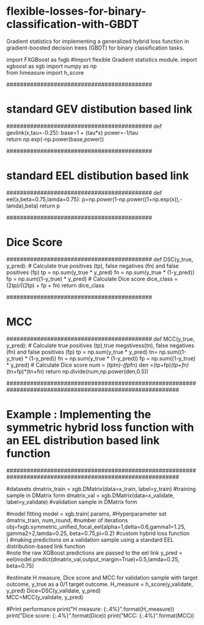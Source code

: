 # flexible-losses-for-binary-classification-with-GBDT
Gradient statistics for implementing a generalized hybrid loss function in gradient-boosted decision trees (GBDT) for binary classification tasks. 

import FXGBoost as fxgb #Import flexible Gradient statistics module. 
import xgboost as xgb 
import numpy as np  
from hmeasure import h_score 

###########################################
#   standard GEV distibution based link   #
###########################################
def gevlink(x,tau=-0.25):
    base=1 + (tau*x)
    power=-1/tau        
    return np.exp(-np.power(base,power)) 

###########################################
#   standard EEL distibution based link   #
###########################################
def eel(x,beta=0.75,lamda=0.75):
    p=np.power(1-np.power((1+np.exp(x)),-lamda),beta)
    return p

###########################################
#      Dice Score                         #
###########################################
def DSC(y_true, y_pred):
    # Calculate true positives (tp), false negatives (fn) and false positives (fp)
    tp = np.sum(y_true * y_pred)
    fn = np.sum(y_true * (1-y_pred))
    fp = np.sum((1-y_true) * y_pred)
    # Calculate Dice score
    dice_class = (2*tp)/((2*tp) + fp + fn)
    return dice_class  

###########################################
#      MCC                                #
###########################################
def MCC(y_true, y_pred):
    # Calculate true positives (tp),true megstivess(tn), false negatives (fn) and false positives (fp)
    tp = np.sum(y_true * y_pred)
    tn=  np.sum((1-y_true) * (1-y_pred))
    fn = np.sum(y_true * (1-y_pred))
    fp = np.sum((1-y_true) * y_pred)
    # Calculate Dice score
    num = (tp*tn)-(fp*fn)
    den =(tp+fp)*(tp+fn)*(tn+fp)*(tn+fn)
    return np.divide(num,np.power(den,0.5))

###########################################################################################################
# Example : Implementing the symmetric hybrid loss function with an EEL distribution based link function  #
###########################################################################################################

#datasets
dmatrix_train = xgb.DMatrix(data=x_train, label=y_train) #training sample in DMatrix form
dmatrix_val = xgb.DMatrix(data=x_validate, label=y_validate) #validation sample in DMatrix form

#model fitting
model = xgb.train(
                  params, #Hyperparameter set
                  dmatrix_train, 
                  num_round, #number of iterations
                  obj=fxgb.symmetric_unified_focal_eel(alpha=1,delta=0.6,gamma1=1.25, gamma2=2,lamda=0.25, beta=0.75,pi=0.2) #custom hybrid loss function    
                 )
#making predictions on a validation sample using a standard EEL distribution-based link function  
#note the raw XGBoost predictions are passed to the eel link
y_pred = eel(model.predict(dmatrix_val,output_margin=True)+0.5,lamda=0.25, beta=0.75)

#estimate H measure, Dice score and MCC for validation sample with target outcome, y_true as a 0/1 target outcome. 
H_measure = h_score(y_validate, y_pred)
Dice=DSC(y_validate, y_pred)    
MCC=MCC(y_validate, y_pred)    

#Print performance
print("H measure: {:.4%}".format(H_measure))
print("Dice score: {:.4%}".format(Dice))
print("MCC: {:.4%}".format(MCC))

